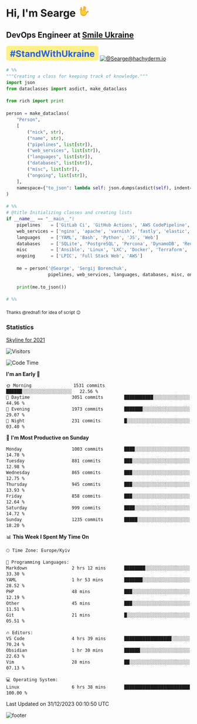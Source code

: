 # Hi, I'm Searge <img src="images/vulcan.webp" style="display: inline-block; margin: 0; height: 2rem" alt="Vulcan salute" />

## DevOps Engineer at [Smile Ukraine](https://smile-ukraine.com/en)

[![Stand With Ukraine](https://raw.githubusercontent.com/vshymanskyy/StandWithUkraine/main/badges/StandWithUkraine.svg)](https://stand-with-ukraine.pp.ua)
<a rel="me" href="https://hachyderm.io/@Searge">![@Searge@hachyderm.io](https://img.shields.io/badge/-@Searge-%232B90D9?logo=mastodon&logoColor=white)</a>

```python
# %%
"""Creating a class for keeping track of knowledge."""
import json
from dataclasses import asdict, make_dataclass

from rich import print

person = make_dataclass(
    "Person",
    [
        ("nick", str),
        ("name", str),
        ("pipelines", list[str]),
        ("web_services", list[str]),
        ("languages", list[str]),
        ("databases", list[str]),
        ("misc", list[str]),
        ("ongoing", list[str]),
    ],
    namespace={"to_json": lambda self: json.dumps(asdict(self), indent=4)},
)

# %%
# @title Initializing classes and creating lists
if __name__ == "__main__":
    pipelines    = ['GitLab Ci', 'GitHub Actions', 'AWS CodePipeline', 'Jenkins']
    web_services = ['nginx', 'apache', 'varnish', 'fastly', 'elastic', 'solr']
    languages    = ['YAML', 'Bash', 'Python', 'JS', 'Web']
    databases    = ['SQLite', 'PostgreSQL', 'Percona', 'DynamoDB', 'Redis']
    misc         = ['Ansible', 'Linux', 'LXC', 'Docker', 'Terraform', 'AWS']
    ongoing      = ['LPIC', 'Full Stack Web', 'AWS']

    me = person('@Searge', 'Sergij Boremchuk',
                pipelines, web_services, languages, databases, misc, ongoing)

    print(me.to_json())

# %%

```

<sub>Thanks @rednafi for idea of script :wink:</sub>

### Statistics

[Skyline for 2021](https://skyline.github.com/Searge/2021)

![Visitors](https://komarev.com/ghpvc/?username=searge&label=Profile%20views&color=0e75b6&style=flat) 
<!--START_SECTION:waka-->
![Code Time](http://img.shields.io/badge/Code%20Time-2%2C380%20hrs%2055%20mins-blue)

**I'm an Early 🐤** 

```text
🌞 Morning                1531 commits        ██████░░░░░░░░░░░░░░░░░░░   22.56 % 
🌆 Daytime                3051 commits        ███████████░░░░░░░░░░░░░░   44.96 % 
🌃 Evening                1973 commits        ███████░░░░░░░░░░░░░░░░░░   29.07 % 
🌙 Night                  231 commits         █░░░░░░░░░░░░░░░░░░░░░░░░   03.40 % 
```
📅 **I'm Most Productive on Sunday** 

```text
Monday                   1003 commits        ████░░░░░░░░░░░░░░░░░░░░░   14.78 % 
Tuesday                  881 commits         ███░░░░░░░░░░░░░░░░░░░░░░   12.98 % 
Wednesday                865 commits         ███░░░░░░░░░░░░░░░░░░░░░░   12.75 % 
Thursday                 945 commits         ███░░░░░░░░░░░░░░░░░░░░░░   13.93 % 
Friday                   858 commits         ███░░░░░░░░░░░░░░░░░░░░░░   12.64 % 
Saturday                 999 commits         ████░░░░░░░░░░░░░░░░░░░░░   14.72 % 
Sunday                   1235 commits        █████░░░░░░░░░░░░░░░░░░░░   18.20 % 
```


📊 **This Week I Spent My Time On** 

```text
🕑︎ Time Zone: Europe/Kyiv

💬 Programming Languages: 
Markdown                 2 hrs 12 mins       ████████░░░░░░░░░░░░░░░░░   33.30 % 
YAML                     1 hr 53 mins        ███████░░░░░░░░░░░░░░░░░░   28.52 % 
PHP                      48 mins             ███░░░░░░░░░░░░░░░░░░░░░░   12.19 % 
Other                    45 mins             ███░░░░░░░░░░░░░░░░░░░░░░   11.51 % 
Git                      21 mins             █░░░░░░░░░░░░░░░░░░░░░░░░   05.51 % 

🔥 Editors: 
VS Code                  4 hrs 39 mins       ██████████████████░░░░░░░   70.24 % 
Obsidian                 1 hr 30 mins        ██████░░░░░░░░░░░░░░░░░░░   22.63 % 
Vim                      28 mins             ██░░░░░░░░░░░░░░░░░░░░░░░   07.13 % 

💻 Operating System: 
Linux                    6 hrs 38 mins       █████████████████████████   100.00 % 
```


 Last Updated on 31/12/2023 00:10:50 UTC
<!--END_SECTION:waka-->

![footer](https://capsule-render.vercel.app/api?type=waving&color=gradient&customColorList=14,21&height=82&section=footer)
